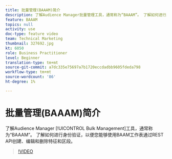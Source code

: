 ```yaml
---
title: 批量管理(BAAAM)简介
description: 了解Audience Manager批量管理工具，通常称为“BAAAM”。 了解如何进行身份验证，以便您能够使用BAAM工作表通过REST API创建、编辑和删除特征和区段。
feature: BAAAM
topics: null
activity: use
doc-type: feature video
team: Technical Marketing
thumbnail: 327692.jpg
kt: 6050
role: Business Practitioner
level: Beginner
translation-type: tm+mt
source-git-commit: a7dc335e75697a7b1720eccdadbb9605fdeda798
workflow-type: tm+mt
source-wordcount: '86'
ht-degree: 1%

---
```



# 批量管理(BAAAM)简介

了解Audience Manager [!UICONTROL Bulk Management]工具，通常称为“BAAAM”。 了解如何进行身份验证，以便您能够使用BAAM工作表通过REST API创建、编辑和删除特征和区段。

>[!VIDEO](https://video.tv.adobe.com/v/327692/?quality=12&learn=on)
